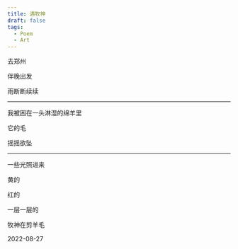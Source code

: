 ```yaml
---
title: 遇牧神
draft: false
tags:
  - Poem
  - Art
---
```

去郑州

伴晚出发

雨断断续续

---
我被困在一头淋湿的绵羊里

它的毛

摇摇欲坠

---
一些光照进来

黄的

红的

一层一层的

牧神在剪羊毛

2022-08-27

